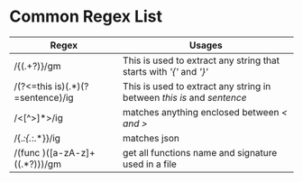 # Common Regex List



| Regex  | Usages |
| ------------- | ------------- |
| /\{(.+?)\}/gm   | This is used to extract any string that starts with *'{'* and *'}'* |
| /(?<=this is)(.*)(?=sentence)/ig   | This is used to extract any string in between *this is* and *sentence*  |
| /<[^>]*>/ig | matches anything enclosed between *< and >* |
|/\{.*\:\{.*\:.*\}\}/ig | matches json |  
|/(func )([a-zA-z]+\((.*?)\))/gm | get all functions name and signature used in a file |

